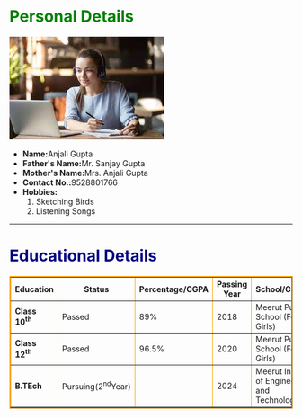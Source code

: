 

<html>
 <head>
  <title>My CV</title>
 </head>
 <body>
  <h1 style="color:green">Personal Details</h1>
  <img src="student.jpeg">
  <ul> 
   <li><b>Name:</b>Anjali Gupta</li>
   <li><b>Father's Name:</b>Mr. Sanjay Gupta</li>
   <li><b>Mother's Name:</b>Mrs. Anjali Gupta</li>
   <li><b>Contact No.:</b>9528801766</li>
   <li><b>Hobbies:</b>
    <ol>
     <li>Sketching Birds</li>
     <li>Listening Songs</li>
    </ol>
   </li>
  </ul>
  <hr>
  <h1 style="color:navy">Educational Details</h1>
  <table border="2px" style="border-color:orange">
   <tr>
    <th>Education</th>
    <th>Status</th> 
    <th>Percentage/CGPA</th>
    <th>Passing Year</th> 
    <th>School/College</th> 
   </tr>
   <tr>
    <td><b>Class 10<sup>th</sup></b></td>
    <td>Passed</td>
    <td>89%</td>
    <td>2018</td>
    <td>Meerut Public School (For Girls)</td>
   </tr> 
   <tr>
    <td><b>Class 12<sup>th</sup></b></td>
    <td>Passed</td>
    <td>96.5%</td>
    <td>2020</td>
    <td>Meerut Public School (For Girls)</td>
   </tr>
   <tr>
    <td><b>B.TEch</b></td>
    <td>Pursuing(2<sup>nd</sup>Year)</td>
    <td> </td>
    <td>2024</td>
    <td>Meerut Institute of Engineering and Technology</td>
   </tr>
  </table>
</html>
